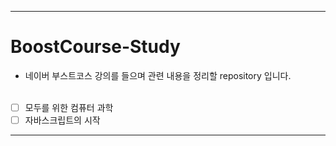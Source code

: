 ___
# BoostCourse-Study
- 네이버 부스트코스 강의를 들으며 관련 내용을 정리할 repository 입니다.
<br><br>
- [ ] 모두를 위한 컴퓨터 과학
- [ ] 자바스크립트의 시작

___